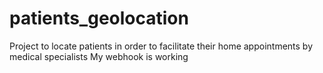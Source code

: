 # patients_geolocation
Project to locate patients in order to facilitate their home appointments by medical specialists
My webhook is working
